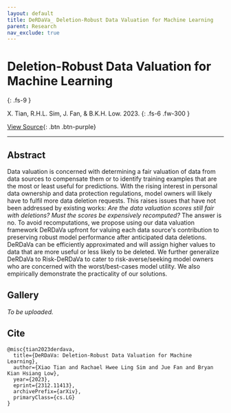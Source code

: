 ```yaml
---
layout: default
title: DeRDaVa_ Deletion-Robust Data Valuation for Machine Learning
parent: Research
nav_exclude: true
---
```


# Deletion-Robust Data Valuation for Machine Learning
{: .fs-9 }

X. Tian, R.H.L. Sim, J. Fan, & B.K.H. Low. 2023.
{: .fs-6 .fw-300 }

[View Source](https://arxiv.org/abs/2312.11413){: .btn .btn-purple}

---

## Abstract

Data valuation is concerned with determining a fair valuation of data from data sources to compensate them or to identify training examples that are the most or least useful for predictions. With the rising interest in personal data ownership and data protection regulations, model owners will likely have to fulfil more data deletion requests. This raises issues that have not been addressed by existing works: *Are the data valuation scores still fair with deletions? Must the scores be expensively recomputed?* The answer is no. To avoid recomputations, we propose using our data valuation framework DeRDaVa upfront for valuing each data source's contribution to preserving robust model performance after anticipated data deletions. DeRDaVa can be efficiently approximated and will assign higher values to data that are more useful or less likely to be deleted. We further generalize DeRDaVa to Risk-DeRDaVa to cater to risk-averse/seeking model owners who are concerned with the worst/best-cases model utility. We also empirically demonstrate the practicality of our solutions.

## Gallery

*To be uploaded.*

## Cite

```
@misc{tian2023derdava,
  title={DeRDaVa: Deletion-Robust Data Valuation for Machine Learning}, 
  author={Xiao Tian and Rachael Hwee Ling Sim and Jue Fan and Bryan Kian Hsiang Low},
  year={2023},
  eprint={2312.11413},
  archivePrefix={arXiv},
  primaryClass={cs.LG}
}
```
